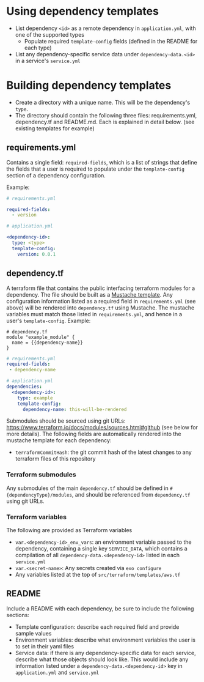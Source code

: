 # Using dependency templates
- List dependency `<id>` as a remote dependency in `application.yml`, with one of the supported types
  - Populate required `template-config` fields (defined in the README for each type)
- List any dependency-specific service data under `dependency-data.<id>` in a service's `service.yml`

# Building dependency templates
- Create a directory with a unique name. This will be the dependency's `type`.
- The directory should contain the following three files: requirements.yml, dependency.tf and README.md. Each is explained in detail below. (see existing templates for example)

## requirements.yml
Contains a single field: `required-fields`, which is a list of strings that define the fields that a user is required to populate
under the `template-config` section of a dependency configuration.

Example:
```yml
# requirements.yml

required-fields:
  - version
```
```yml
# application.yml

<dependency-id>:
  type: <type>
  template-config:
    version: 0.0.1
```

## dependency.tf
A terraform file that contains the public interfacing terraform modules for a dependency. The file should be built
as a [Mustache template](https://github.com/hoisie/mustache). Any configuration information listed as a required field in `requirements.yml` (see above)
will be rendered into `dependency.tf` using Mustache. The mustache variables must match those listed in `requirements.yml`, and hence in a user's `template-config`.
Example:
```
# dependency.tf
module "example_module" {
  name = {{dependency-name}}
}
```
```yml
# requirements.yml
required-fields:
 - dependency-name
```
```yml
# application.yml
dependencies:
  <dependency-id>:
    type: example
    template-config:
      dependency-name: this-will-be-rendered
```

Submodules should be sourced using git URLs: https://www.terraform.io/docs/modules/sources.html#github (see below for more details).
The following fields are automatically rendered into the mustache template for each dependency:
- `terraformCommitHash`: the git commit hash of the latest changes to any terraform files of this repository

### Terraform submodules
Any submodules of the main `dependency.tf` should be defined in `#{dependencyType}/modules`, and should be referenced from `dependency.tf` using git URLs.

### Terraform variables
The following are provided as Terraform variables
- `var.<dependency-id>_env_vars`: an environment variable passed to the dependency, containing a single key `SERVICE_DATA`, which contains a compilation
of all `dependency-data.<dependency-id>` listed in each `service.yml`
- `var.<secret-name>`: Any secrets created via `exo configure`
- Any variables listed at the top of `src/terraform/templates/aws.tf`

## README
Include a README with each dependency, be sure to include the following sections:
- Template configuration: describe each required field and provide sample values
- Environment variables: describe what environment variables the user is to set in their yaml files
- Service data: if there is any dependency-specific data for each service, describe what those objects should look like.
This would include any information listed under a `dependency-data.<dependency-id>` key in `application.yml` and `service.yml`
